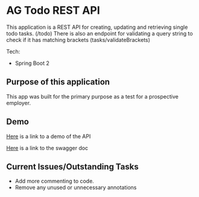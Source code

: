 # AG Todo REST API

This application is a REST API for creating, updating and retrieving single todo tasks. (/todo)
There is also an endpoint for validating a query string to check if it has matching brackets (tasks/validateBrackets)

Tech:
* Spring Boot 2

## Purpose of this application
This app was built for the primary purpose as a test for a prospective employer.

## Demo
[Here](https://thawing-garden-78853.herokuapp.com) is a link to a demo of the API

[Here](https://thawing-garden-78853.herokuapp.com/swagger-ui.html#/) is a link to the swagger doc

## Current Issues/Outstanding Tasks
- Add more commenting to code.
- Remove any unused or unnecessary annotations

